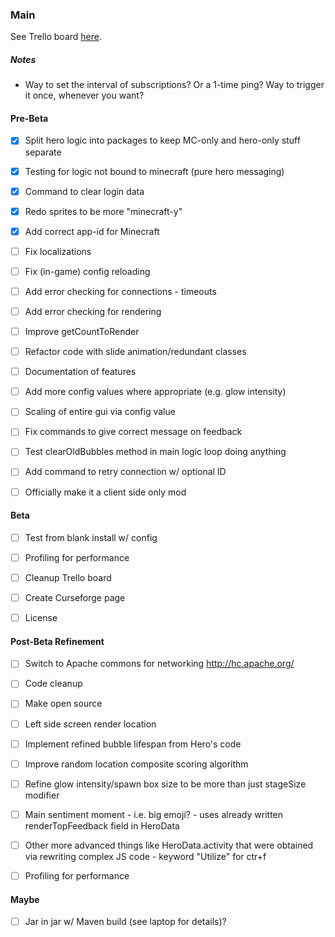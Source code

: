 ### Main
See Trello board [here](https://trello.com/b/XwNjGwyC).


##### Notes
* Way to set the interval of subscriptions? Or a 1-time ping? Way to trigger it once, whenever you want?


#### Pre-Beta
- [X] Split hero logic into packages to keep MC-only and hero-only stuff separate
- [X] Testing for logic not bound to minecraft (pure hero messaging)
- [X] Command to clear login data
- [X] Redo sprites to be more "minecraft-y"
- [X] Add correct app-id for Minecraft
- [ ] Fix localizations
- [ ] Fix (in-game) config reloading
- [ ] Add error checking for connections - timeouts
- [ ] Add error checking for rendering
- [ ] Improve getCountToRender
- [ ] Refactor code with slide animation/redundant classes
- [ ] Documentation of features
- [ ] Add more config values where appropriate (e.g. glow intensity)
- [ ] Scaling of entire gui via config value
- [ ] Fix commands to give correct message on feedback
- [ ] Test clearOldBubbles method in main logic loop doing anything
- [ ] Add command to retry connection w/ optional ID
- [ ] Officially make it a client side only mod


#### Beta
- [ ] Test from blank install w/ config
- [ ] Profiling for performance
- [ ] Cleanup Trello board
- [ ] Create Curseforge page
- [ ] License


#### Post-Beta Refinement
- [ ] Switch to Apache commons for networking http://hc.apache.org/
- [ ] Code cleanup
- [ ] Make open source
- [ ] Left side screen render location
- [ ] Implement refined bubble lifespan from Hero's code
- [ ] Improve random location composite scoring algorithm
- [ ] Refine glow intensity/spawn box size to be more than just stageSize modifier
- [ ] Main sentiment moment - i.e. big emoji? - uses already written renderTopFeedback field in HeroData
- [ ] Other more advanced things like HeroData.activity that were obtained via rewriting complex JS code - keyword "Utilize" for ctr+f
- [ ] Profiling for performance


#### Maybe
- [ ] Jar in jar w/ Maven build (see laptop for details)?

